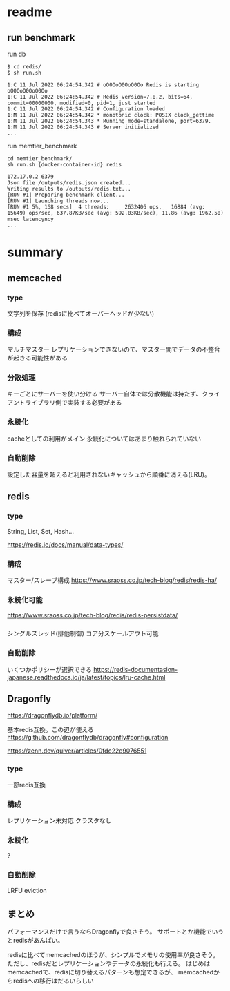 # readme

## run benchmark

run db

```
$ cd redis/
$ sh run.sh

1:C 11 Jul 2022 06:24:54.342 # oO0OoO0OoO0Oo Redis is starting oO0OoO0OoO0Oo
1:C 11 Jul 2022 06:24:54.342 # Redis version=7.0.2, bits=64, commit=00000000, modified=0, pid=1, just started
1:C 11 Jul 2022 06:24:54.342 # Configuration loaded
1:M 11 Jul 2022 06:24:54.342 * monotonic clock: POSIX clock_gettime
1:M 11 Jul 2022 06:24:54.343 * Running mode=standalone, port=6379.
1:M 11 Jul 2022 06:24:54.343 # Server initialized
...
```


run memtier_benchmark
```
cd memtier_benchmark/
sh run.sh {docker-container-id} redis

172.17.0.2 6379
Json file /outputs/redis.json created...
Writing results to /outputs/redis.txt...
[RUN #1] Preparing benchmark client...
[RUN #1] Launching threads now...
[RUN #1 5%, 168 secs]  4 threads:     2632406 ops,   16884 (avg:   15649) ops/sec, 637.87KB/sec (avg: 592.03KB/sec), 11.86 (avg: 1962.50) msec latencyncy
...
```


# summary
## memcached 
### type
文字列を保存
(redisに比べてオーバーヘッドが少ない)

### 構成
マルチマスター
レプリケーションできないので、マスター間でデータの不整合が起きる可能性がある

### 分散処理
キーごとにサーバーを使い分ける
サーバー自体では分散機能は持たず、クライアントライブラリ側で実装する必要がある

### 永続化
cacheとしての利用がメイン
永続化についてはあまり触れられていない

### 自動削除
設定した容量を超えると利用されないキャッシュから順番に消える(LRU)。




## redis
### type
String, List, Set, Hash...

https://redis.io/docs/manual/data-types/

### 構成
マスター/スレーブ構成
https://www.sraoss.co.jp/tech-blog/redis/redis-ha/


### 永続化可能
https://www.sraoss.co.jp/tech-blog/redis/redis-persistdata/

### 
シングルスレッド(排他制御)
コア分スケールアウト可能

### 自動削除
いくつかポリシーが選択できる
https://redis-documentasion-japanese.readthedocs.io/ja/latest/topics/lru-cache.html



## Dragonfly
https://dragonflydb.io/platform/

基本redis互換。この辺が使える
https://github.com/dragonflydb/dragonfly#configuration


https://zenn.dev/quiver/articles/0fdc22e9076551


### type
一部redis互換

### 構成
レプリケーション未対応
クラスタなし

### 永続化
?

### 自動削除
LRFU eviction

## まとめ
パフォーマンスだけで言うならDragonflyで良さそう。
サポートとか機能でいうとredisがあんぱい。

redisに比べてmemcachedのほうが、シンプルでメモリの使用率が良さそう。
ただし、redisだとレプリケーションやデータの永続化も行える。
はじめはmemcachedで、redisに切り替えるパターンも想定できるが、
memcachedからredisへの移行はだるいらしい

